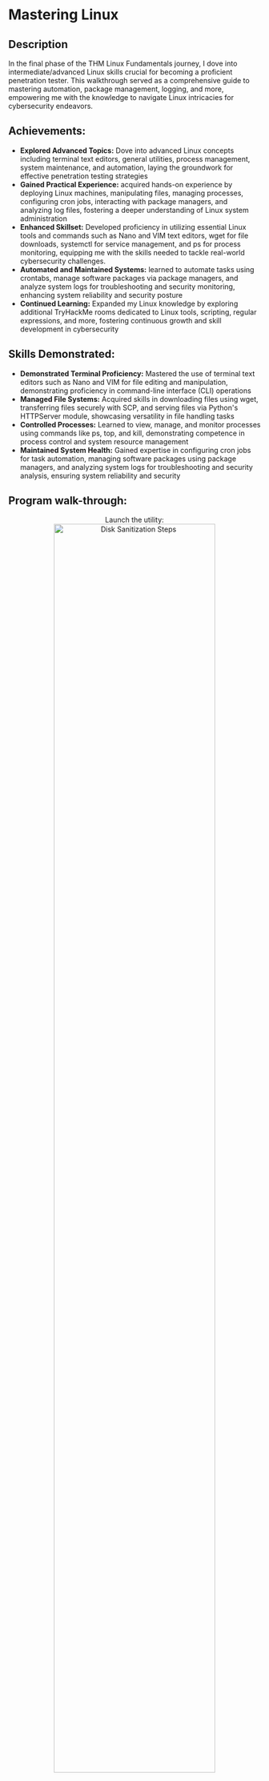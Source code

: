 <h1>Mastering Linux</h1>

<h2>Description</h2>

 In the final phase of the THM Linux Fundamentals journey, I dove into intermediate/advanced Linux skills crucial for becoming a proficient penetration tester. This walkthrough served as a comprehensive guide to mastering automation, package management, logging, and more, empowering me with the knowledge to navigate Linux intricacies for cybersecurity endeavors.


<h2>Achievements:</h2>

- **Explored Advanced Topics:** Dove into advanced Linux concepts including terminal text editors, general utilities, process management, system maintenance, and automation, laying the groundwork for effective penetration testing strategies
- **Gained Practical Experience:** acquired hands-on experience by deploying Linux machines, manipulating files, managing processes, configuring cron jobs, interacting with package managers, and analyzing log files, fostering a deeper understanding of Linux system administration
- **Enhanced Skillset:** Developed proficiency in utilizing essential Linux tools and commands such as Nano and VIM text editors, wget for file downloads, systemctl for service management, and ps for process monitoring, equipping me with the skills needed to tackle real-world cybersecurity challenges.
- **Automated and Maintained Systems:** learned to automate tasks using crontabs, manage software packages via package managers, and analyze system logs for troubleshooting and security monitoring, enhancing system reliability and security posture
- **Continued Learning:** Expanded my Linux knowledge by exploring additional TryHackMe rooms dedicated to Linux tools, scripting, regular expressions, and more, fostering continuous growth and skill development in cybersecurity

<h2>Skills Demonstrated: </h2>

- **Demonstrated Terminal Proficiency:** Mastered the use of terminal text editors such as Nano and VIM for file editing and manipulation, demonstrating proficiency in command-line interface (CLI) operations
- **Managed File Systems:** Acquired skills in downloading files using wget, transferring files securely with SCP, and serving files via Python's HTTPServer module, showcasing versatility in file handling tasks
- **Controlled Processes:** Learned to view, manage, and monitor processes using commands like ps, top, and kill, demonstrating competence in process control and system resource management
- **Maintained System Health:** Gained expertise in configuring cron jobs for task automation, managing software packages using package managers, and analyzing system logs for troubleshooting and security analysis, ensuring system reliability and security
  
<h2>Program walk-through:</h2>

<p align="center">
Launch the utility: <br/>
<img src="https://i.imgur.com/62TgaWL.png" height="80%" width="80%" alt="Disk Sanitization Steps"/>
<br />
<br />
Select the disk:  <br/>
<img src="https://i.imgur.com/tcTyMUE.png" height="80%" width="80%" alt="Disk Sanitization Steps"/>
<br />
<br />
Enter the number of passes: <br/>
<img src="https://i.imgur.com/nCIbXbg.png" height="80%" width="80%" alt="Disk Sanitization Steps"/>
<br />
<br />
Confirm your selection:  <br/>
<img src="https://i.imgur.com/cdFHBiU.png" height="80%" width="80%" alt="Disk Sanitization Steps"/>
<br />
<br />
Wait for process to complete (may take some time):  <br/>
<img src="https://i.imgur.com/JL945Ga.png" height="80%" width="80%" alt="Disk Sanitization Steps"/>
<br />
<br />
Sanitization complete:  <br/>
<img src="https://i.imgur.com/K71yaM2.png" height="80%" width="80%" alt="Disk Sanitization Steps"/>
<br />
<br />
Observe the wiped disk:  <br/>
<img src="https://i.imgur.com/AeZkvFQ.png" height="80%" width="80%" alt="Disk Sanitization Steps"/>
</p>

<!--
 ```diff
- text in red
+ text in green
! text in orange
# text in gray
@@ text in purple (and bold)@@
```
--!>
